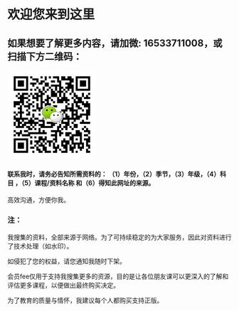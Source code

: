 # 欢迎您来到这里

## 如果想要了解更多内容，请加微: __16533711008__，或扫描下方二维码：
![zhishi996](https://github.com/zhishi996/zhishi996.github.io/blob/master/wx-min.jpg)

#### 联系我时，请务必告知所需资料的： （1）年份，（2）季节，（3）年级，（4）科目 ，（5）课程/资料名称 和（6）得知此网址的来源。 

高效沟通，方便你我。

###  注：

 我搜集的资料，全部来源于网络。为了可持续稳定的为大家服务，因此对资料进行了技术处理（如水印）。 

 如侵犯了您的权益，请您通知我随时下架。
 
 会员fee仅用于支持我搜集更多的资源，目的是让各位朋友课可以更深入的了解和评估更多课程，以便做出最终购买决定。
 
 为了教育的质量与情怀，我建议每个人都购买支持正版。

